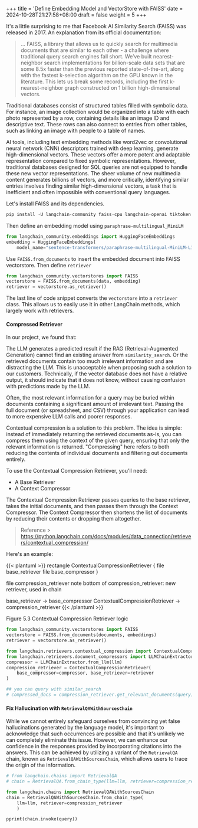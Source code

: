 +++
title = 'Define Embedding Model and VectorStore with FAISS'
date = 2024-10-28T21:27:58+08:00
draft = false
weight = 5
+++

It's a little surprising to me that Facebook AI Similarity Search (FAISS) was released in 2017. An explanation from its official documentation:

> ... FAISS, a library that allows us to quickly search for multimedia documents that are similar to each other - a challenge where traditional query search engines fall short. We’ve built nearest-neighbor search implementations for billion-scale data sets that are some 8.5x faster than the previous reported state-of-the-art, along with the fastest k-selection algorithm on the GPU known in the literature. This lets us break some records, including the first k-nearest-neighbor graph constructed on 1 billion high-dimensional vectors.

Traditional databases consist of structured tables filled with symbolic data. For instance, an image collection would be organized into a table with each photo represented by a row, containing details like an image ID and descriptive text. These rows can also connect to entries from other tables, such as linking an image with people to a table of names.

AI tools, including text embedding methods like word2vec or convolutional neural network (CNN) descriptors trained with deep learning, generate high-dimensional vectors. These vectors offer a more potent and adaptable representation compared to fixed symbolic representations. However, traditional databases designed for SQL queries are not equipped to handle these new vector representations. The sheer volume of new multimedia content generates billions of vectors, and more critically, identifying similar entries involves finding similar high-dimensional vectors, a task that is inefficient and often impossible with conventional query languages.

Let's install FAISS and its dependencies.

```py
pip install -U langchain-community faiss-cpu langchain-openai tiktoken
```

 Then define an embedding model using `paraphrase-multilingual_MiniLM`

```py
from langchain_community.embeddings import HuggingFaceEmbeddings
embedding = HuggingFaceEmbeddings(
    model_name="sentence-transformers/paraphrase-multilingual-MiniLM-L12-v2")
```

Use `FAISS.from_documents` to insert the embedded document into FAISS vectorstore. Then define `retriever`

```python
from langchain_community.vectorstores import FAISS
vectorstore = FAISS.from_documents(data, embedding)
retriever = vectorstore.as_retriever()
```

The last line of code snippet converts the `vectorstore` into a `retriever` class. This allows us to easily use it in other LangChain methods, which largely work with retrievers.



#### Compressed Retriever

<!-- > Reference > https://livingdatalab.com/posts/2023-07-23-retrieval-using-langchain.html -->


<!-- One challenge with retrieval is that usually you don’t know the specific queries your document storage system will face when you ingest data into the system. This means that the information most relevant to a query may be buried in a document with a lot of irrelevant text. Passing that full document through your application can lead to more expensive LLM calls and poorer responses.

Contextual compression is meant to fix this. The idea is simple: instead of immediately returning retrieved documents as-is, you can compress them using the context of the given query, so that only the relevant information is returned. “Compressing” here refers to both compressing the contents of an individual document and filtering out documents wholesale.

To use the Contextual Compression Retriever, you’ll need:
- a base retriever
- a Document Compressor

The Contextual Compression Retriever passes queries to the base retriever, takes the initial documents and passes them through the Document Compressor. The Document Compressor takes a list of documents and shortens it by reducing the contents of documents or dropping documents altogether. -->

<!-- While we have made progress, we are not yet fully protected from the risk of convincing yet false hallucinations generated by language models. Such hallucinations can still occur, and it is unlikely that we will be able to eliminate this problem entirely. However, there are steps we can take to further improve our trust in the answers provided by these models. -->

In our project, we found that:

The LLM generates a predicted result if the RAG (Retrieval-Augmented Generation) cannot find an existing answer from `similarity_search`. Or the retrieved documents contain too much irrelevant information and are distracting the LLM. This is unacceptable when proposing such a solution to our customers. Technically, if the vector database does not have a relative output, it should indicate that it does not know, without causing confusion with predictions made by the LLM.

Often, the most relevant information for a query may be buried within documents containing a significant amount of irrelevant text. Passing the full document (or spreadsheet, and CSV) through your application can lead to more expensive LLM calls and poorer responses.

Contextual compression is a solution to this problem. The idea is simple: instead of immediately returning the retrieved documents as-is, you can compress them using the context of the given query, ensuring that only the relevant information is returned. "Compressing" here refers to both reducing the contents of individual documents and filtering out documents entirely.

To use the Contextual Compression Retriever, you'll need:
- A Base Retriever
- A Context Compressor

The Contextual Compression Retriever passes queries to the base retriever, takes the initial documents, and then passes them through the Context Compressor. The Context Compressor then shortens the list of documents by reducing their contents or dropping them altogether.

> Reference > https://python.langchain.com/docs/modules/data_connection/retrievers/contextual_compression/


Here's an example:

{{< plantuml >}}
rectangle ContextualCompressionRetriever {
    file base_retriever
    file base_compressor
}

file compression_retriever
note bottom of compression_retriever: new retriever, used in chain

base_retriever -> base_compressor
ContextualCompressionRetriever -> compression_retriever
{{< /plantuml >}}

Figure 5.3 Contextual Compression Retriever logic

```python
from langchain_community.vectorstores import FAISS
vectorstore = FAISS.from_documents(documents, embeddings)
retriever = vectorstore.as_retriever()

from langchain.retrievers.contextual_compression import ContextualCompressionRetriever
from langchain.retrievers.document_compressors import LLMChainExtractor
compressor = LLMChainExtractor.from_llm(llm)
compression_retriever = ContextualCompressionRetriever(
    base_compressor=compressor, base_retriever=retriever
)

## you can query with similar_search
# compressed_docs = compression_retriever.get_relevant_documents(query)
```


<!-- ### Conversation Memory

A unique feature of this project is the introduction of a conversation memory mechanism that allows the bot to remember the customer's previous questions within a single session. This feature, however, increases token usage, which can lead to a decrease in performance as more tokens are loaded. To mitigate this, we've decided to limit the conversation to three rounds. The challenge lies in crafting a prompt that effectively captures the essence of previous conversations to be passed on to the next interaction. -->

#### Fix Hallucination with `RetrievalQAWithSourcesChain`

While we cannot entirely safeguard ourselves from convincing yet false hallucinations generated by the language model, it's important to acknowledge that such occurrences are possible and that it's unlikely we can completely eliminate this issue. However, we can enhance our confidence in the responses provided by incorporating citations into the answers. This can be achieved by utilizing a variant of the `RetrievalQA` chain, known as `RetrievalQAWithSourcesChain`, which allows users to trace the origin of the information.

```py
# from langchain.chains import RetrievalQA
# chain = RetrievalQA.from_chain_type(llm=llm, retriever=compression_retriever)

from langchain.chains import RetrievalQAWithSourcesChain
chain = RetrievalQAWithSourcesChain.from_chain_type(
    llm=llm, retriever=compression_retriever
    )

pprint(chain.invoke(query))
```


